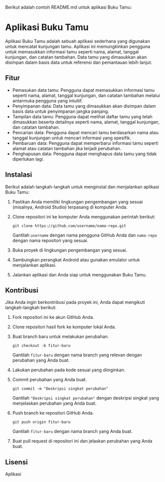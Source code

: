 Berikut adalah contoh README.md untuk aplikasi Buku Tamu:

# Aplikasi Buku Tamu

Aplikasi Buku Tamu adalah sebuah aplikasi sederhana yang digunakan untuk mencatat kunjungan tamu. Aplikasi ini memungkinkan pengguna untuk memasukkan informasi tamu seperti nama, alamat, tanggal kunjungan, dan catatan tambahan. Data tamu yang dimasukkan akan disimpan dalam basis data untuk referensi dan pemantauan lebih lanjut.

## Fitur

- Pemasukan data tamu: Pengguna dapat memasukkan informasi tamu seperti nama, alamat, tanggal kunjungan, dan catatan tambahan melalui antarmuka pengguna yang intuitif.
- Penyimpanan data: Data tamu yang dimasukkan akan disimpan dalam basis data untuk penyimpanan jangka panjang.
- Tampilan data tamu: Pengguna dapat melihat daftar tamu yang telah dimasukkan beserta detailnya seperti nama, alamat, tanggal kunjungan, dan catatan tambahan.
- Pencarian data: Pengguna dapat mencari tamu berdasarkan nama atau tanggal kunjungan untuk mencari informasi yang spesifik.
- Pembaruan data: Pengguna dapat memperbarui informasi tamu seperti alamat atau catatan tambahan jika terjadi perubahan.
- Penghapusan data: Pengguna dapat menghapus data tamu yang tidak diperlukan lagi.

## Instalasi

Berikut adalah langkah-langkah untuk menginstal dan menjalankan aplikasi Buku Tamu:

1. Pastikan Anda memiliki lingkungan pengembangan yang sesuai (misalnya, Android Studio) terpasang di komputer Anda.
2. Clone repositori ini ke komputer Anda menggunakan perintah berikut:

   ```
   git clone https://github.com/username/nama-repo.git
   ```
   
   Gantilah `username` dengan nama pengguna GitHub Anda dan `nama-repo` dengan nama repositori yang sesuai.
   
3. Buka proyek di lingkungan pengembangan yang sesuai.
4. Sambungkan perangkat Android atau gunakan emulator untuk menjalankan aplikasi.
5. Jalankan aplikasi dan Anda siap untuk menggunakan Buku Tamu.

## Kontribusi

Jika Anda ingin berkontribusi pada proyek ini, Anda dapat mengikuti langkah-langkah berikut:

1. Fork repositori ini ke akun GitHub Anda.
2. Clone repositori hasil fork ke komputer lokal Anda.
3. Buat branch baru untuk melakukan perubahan.

   ```
   git checkout -b fitur-baru
   ```
   
   Gantilah `fitur-baru` dengan nama branch yang relevan dengan perubahan yang Anda buat.
   
4. Lakukan perubahan pada kode sesuai yang diinginkan.
5. Commit perubahan yang Anda buat.

   ```
   git commit -m "Deskripsi singkat perubahan"
   ```
   
   Gantilah `"Deskripsi singkat perubahan"` dengan deskripsi singkat yang menjelaskan perubahan yang Anda buat.
   
6. Push branch ke repositori GitHub Anda.

   ```
   git push origin fitur-baru
   ```
   
   Gantilah `fitur-baru` dengan nama branch yang Anda buat.
   
7. Buat pull request di repositori ini dan jelaskan perubahan yang Anda buat.

## Lisensi

Aplikasi
